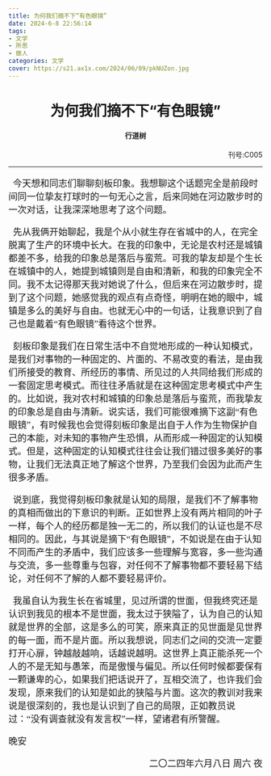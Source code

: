 ```yaml
---
title: 为何我们摘不下“有色眼镜”
date: 2024-6-8 22:56:14
tags:
- 文学
- 所思
- 做人
categories: 文学
cover: https://s21.ax1x.com/2024/06/09/pkNUZon.jpg
---
```


# <center> 为何我们摘不下“有色眼镜” </center>

#### <center> 行道树 </center>

<p align="right"> 刊号:C005 </p>

---

<font face=STSong>
<font size=4>

&nbsp;&nbsp;今天想和同志们聊聊刻板印象。我想聊这个话题完全是前段时间同一位挚友打球时的一句无心之言，后来同她在河边散步时的一次对话，让我深深地思考了这个问题。

&nbsp;&nbsp;先从我俩开始聊起，我是个从小就生存在省城中的人，在完全脱离了生产的环境中长大。在我的印象中，无论是农村还是城镇都差不多，给我的印象总是落后与蛮荒。可我的挚友却是个生长在城镇中的人，她提到城镇则是自由和清新，和我的印象完全不同。我不太记得那天我对她说了什么，但后来在河边散步时，提到了这个问题，她感觉我的观点有点奇怪，明明在她的眼中，城镇是多么的美好与自由。也就无心中的一句话，让我意识到了自己也是戴着“有色眼镜”看待这个世界。

&nbsp;&nbsp;刻板印象是我们在日常生活中不自觉地形成的一种认知模式，是我们对事物的一种固定的、片面的、不易改变的看法，是由我们所接受的教育、所经历的事情、所见过的人共同给我们形成的一套固定思考模式。而往往矛盾就是在这种固定思考模式中产生的。比如说，我对农村和城镇的印象总是落后与蛮荒，而我挚友的印象总是自由与清新。说实话，我们可能很难摘下这副“有色眼镜”，有时候我也会觉得刻板印象是出自于人作为生物保护自己的本能，对未知的事物产生恐惧，从而形成一种固定的认知模式。但是，这种固定的认知模式往往会让我们错过很多美好的事物，让我们无法真正地了解这个世界，乃至我们会因为此而产生很多矛盾。

&nbsp;&nbsp;说到底，我觉得刻板印象就是认知的局限，是我们不了解事物的真相而做出的下意识的判断。正如世界上没有两片相同的叶子一样，每个人的经历都是独一无二的，所以我们的认证也是不尽相同的。因此，与其说是摘下“有色眼镜”，不如说是在由于认知不同而产生的矛盾中，我们应该多一些理解与宽容，多一些沟通与交流，多一些尊重与包容，对任何不了解事物都不要轻易下结论，对任何不了解的人都不要轻易评价。

&nbsp;&nbsp;我虽自认为我生长在省城里，见过所谓的世面，但我终究还是认识到我见的根本不是世面，我太过于狭隘了，认为自己的认知就是世界的全部，这是多么的可笑，原来真正的见世面是见世界的每一面，而不是片面。所以我想说，同志们之间的交流一定要打开心扉，钟越敲越响，话越说越明。这世界上真正能杀死一个人的不是无知与愚笨，而是傲慢与偏见。所以任何时候都要保有一颗谦卑的心，如果我们把话说开了，互相交流了，也许我们会发现，原来我们的认知是如此的狭隘与片面。这次的教训对我来说是很深刻的，我也是认识到了自己的局限，正如教员说过：“没有调查就没有发言权”一样，望诸君有所警醒。

晚安

<p align="right"> 二〇二四年六月八日 周六 夜 </p>

</font>
</font>